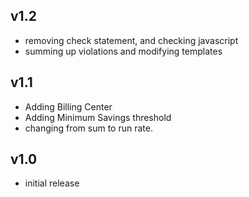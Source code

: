 v1.2
----
- removing check statement, and checking javascript
- summing up violations and modifying templates

v1.1
----
- Adding Billing Center
- Adding Minimum Savings threshold
- changing from sum to run rate. 

v1.0
-----
- initial release